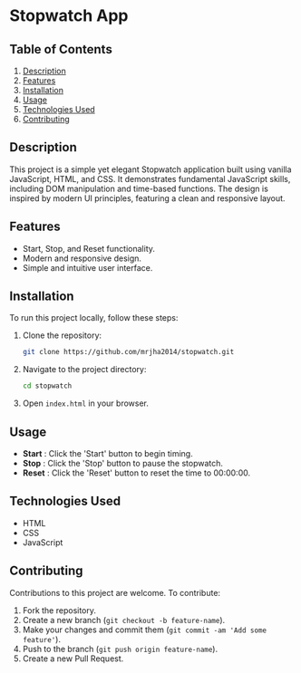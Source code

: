 # Stopwatch App

## Table of Contents

1. [Description](#description)
2. [Features](#features)
3. [Installation](#installation)
4. [Usage](#usage)
5. [Technologies Used](#technologies-used)
6. [Contributing](#contributing)

## Description

This project is a simple yet elegant Stopwatch application built using vanilla JavaScript, HTML, and CSS. It demonstrates fundamental JavaScript skills, including DOM manipulation and time-based functions. The design is inspired by modern UI principles, featuring a clean and responsive layout.

## Features

- Start, Stop, and Reset functionality.
- Modern and responsive design.
- Simple and intuitive user interface.

## Installation

To run this project locally, follow these steps:

1. Clone the repository:

   ```bash
   git clone https://github.com/mrjha2014/stopwatch.git
   ```
2. Navigate to the project directory:

   ```bash
   cd stopwatch
   ```
3. Open `index.html` in your browser.

## Usage

* **Start** : Click the 'Start' button to begin timing.
* **Stop** : Click the 'Stop' button to pause the stopwatch.
* **Reset** : Click the 'Reset' button to reset the time to 00:00:00.

## Technologies Used

* HTML
* CSS
* JavaScript

## Contributing

Contributions to this project are welcome. To contribute:

1. Fork the repository.
2. Create a new branch (`git checkout -b feature-name`).
3. Make your changes and commit them (`git commit -am 'Add some feature'`).
4. Push to the branch (`git push origin feature-name`).
5. Create a new Pull Request.
